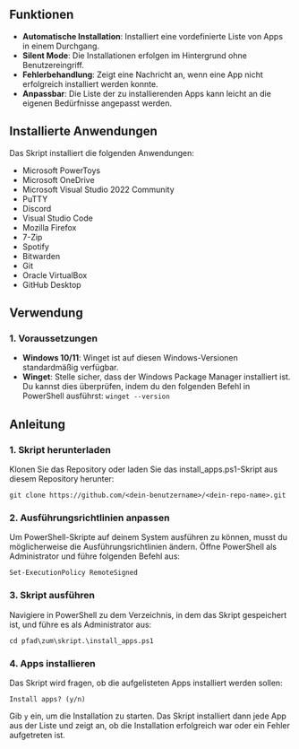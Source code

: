 ## Funktionen

- **Automatische Installation**: Installiert eine vordefinierte Liste von Apps in einem Durchgang.
- **Silent Mode**: Die Installationen erfolgen im Hintergrund ohne Benutzereingriff.
- **Fehlerbehandlung**: Zeigt eine Nachricht an, wenn eine App nicht erfolgreich installiert werden konnte.
- **Anpassbar**: Die Liste der zu installierenden Apps kann leicht an die eigenen Bedürfnisse angepasst werden.

## Installierte Anwendungen

Das Skript installiert die folgenden Anwendungen:

- Microsoft PowerToys
- Microsoft OneDrive
- Microsoft Visual Studio 2022 Community
- PuTTY
- Discord
- Visual Studio Code
- Mozilla Firefox
- 7-Zip
- Spotify
- Bitwarden
- Git
- Oracle VirtualBox
- GitHub Desktop

## Verwendung

### 1. Voraussetzungen

- **Windows 10/11**: Winget ist auf diesen Windows-Versionen standardmäßig verfügbar.
- **Winget**: Stelle sicher, dass der Windows Package Manager installiert ist. Du kannst dies überprüfen, indem du den folgenden Befehl in PowerShell ausführst:
  ```winget --version```

## Anleitung

### 1. Skript herunterladen

Klonen Sie das Repository oder laden Sie das install_apps.ps1-Skript aus diesem Repository herunter:

```git clone https://github.com/<dein-benutzername>/<dein-repo-name>.git```

### 2. Ausführungsrichtlinien anpassen

Um PowerShell-Skripte auf deinem System ausführen zu können, musst du möglicherweise die Ausführungsrichtlinien ändern. Öffne PowerShell als Administrator und führe folgenden Befehl aus:

```Set-ExecutionPolicy RemoteSigned```

### 3. Skript ausführen

Navigiere in PowerShell zu dem Verzeichnis, in dem das Skript gespeichert ist, und führe es als Administrator aus:

```cd pfad\zum\skript.\install_apps.ps1```

### 4. Apps installieren

Das Skript wird fragen, ob die aufgelisteten Apps installiert werden sollen:

```Install apps? (y/n)```

Gib ```y``` ein, um die Installation zu starten. Das Skript installiert dann jede App aus der Liste und zeigt an, ob die Installation erfolgreich war oder ein Fehler aufgetreten ist.